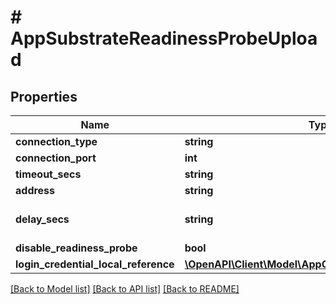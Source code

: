 # # AppSubstrateReadinessProbeUpload

## Properties

Name | Type | Description | Notes
------------ | ------------- | ------------- | -------------
**connection_type** | **string** |  | [optional]
**connection_port** | **int** |  | [optional]
**timeout_secs** | **string** |  | [optional]
**address** | **string** |  | [optional]
**delay_secs** | **string** | Delay after substrate provision. | [optional]
**disable_readiness_probe** | **bool** |  | [optional]
**login_credential_local_reference** | [**\OpenAPI\Client\Model\AppCredentialReferenceUpload**](AppCredentialReferenceUpload.md) |  | [optional]

[[Back to Model list]](../../README.md#models) [[Back to API list]](../../README.md#endpoints) [[Back to README]](../../README.md)
